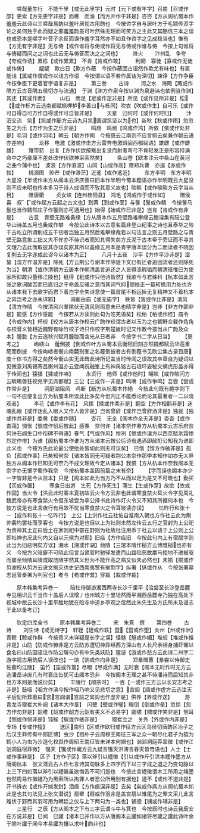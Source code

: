 <!-- { "loadSidebar": true } -->
　　嗟哉董生行　不能千里【或无此里字】元时【元下或有年字】召南【召或作邵】更索【方无更字非是】而樵　而渔【而方并作于非是】咨咨【方从阁杭蜀本作羞羞云此诗以三嗟哉易韵以羞叶居视古用韵也　今按咨字自与居叶方于毛颖传资字论之矣何独于此而疑之邪羞羞韵虽可叶然殊无理而可笑方之主此又其酷信三本之误也或恐本是嗟字叶音子余反而误作羞字耳然亦不如且作咨字之见成稳当也】惟有【方无有字非是】无与俦【或作谁将与俦或作将无与俦或作谁与俦　今按上句谁将与俦疑而问之之词也此云无与俦答而决之之词也】
　　烽火
　　汴州乱　争夸【夸或作诱】累栋【或作累累】　不肯【肯或作敢】
　　利劒　寡徒【寡或作无徒或作俦】
　　龊龊　欺白日【欺方作蔽　今按作蔽固古语然作欺尤有味也】有属　能诘【属或作谓或作以诘方作语　今按谓以语不若作属诘为深切】諌诤【方作争臣今按争臣下更着官字语复非是】
　　第三巻
　　古诗
　　河之水　海陬【陬或作隅方云古音隅五侯切亦与流通】　于渊【渊方作泉今按以渊为泉避讳也依例当作渊】其还【其或作而】
　　山石　雨足【足或作定非是】所见【或作见所非是】松【或作栎方云选南都赋枫柙栌李善曰与栎同】吹衣【吹或作生】自可乐【或作可自得自可方作自得或作可自皆非是】
　　天星　归何时【或作何时归】
　　汴泗交流　筑【筑或作斸方云诗九月筑圃谓筑坚以为也】新秋【秋或作雨】忽忽　生之为乐【方作为生之乐非是】
　　鸣鴈　鸣鴈【鸣或作鸿】所依【依或作处非是】毛羽【或作羽毛】朝云【朝方作朔　今按既云江南则不应言朔云矣兼作朝云语亦差响】
　　龙移　电激【激或作击方云雷奔电激班固西都赋语】雄雌【或作雌雄】
　　雉带箭　出复【方作伏欲按雉出复没而射者弯弓不肯轻发正是形容持满命中之巧豪厘不差处改作伏欲神采索然矣】
　　条山苍【欧本注云中条山在黄河之曲今蒲中也】　波浪【方作浪波】山冈【山或作高】赠郑兵曹　亦遑【亦或作独】
　　桃源图　眇芒【或作渺茫】近逺【或作逺近】
　　东方半明　东方半明大星没【半或作未方从阁本云洪庆善曰旧本作半明今蜀本题语亦作半明既云大星没则不应未明也传本多习于诗人成语而不攷其意义故也】睒睒【或作晱晱方云字当从目】
　　赠唐衢
　　贞女峡【连州桂阳县】　鸿毛【鸿或作于或作如】
　　赠侯喜　叔【或作起方云起之古文也】到黄【到或作至】与鬐【鬐或作鳍　今按鬐马鬛也当作鳍然庄子作鬐则亦可通用也】始得【始或作巳非是】岂肯【肯或作有非是】
　　古意　青壁无路难夤缘【方从唐本作五月壁路难攀缘云鲍溶集有陪公登华山诗盖五月也夤或作攀　今按公此诗本以古意名篇非登山纪事之诗也且泰华之险千古屹立所谓削成五干仞者岂独五月然后难攀缘哉若以句法言之则五月壁路之与青壁无路意象工拙又大不侔亦不待识者而知其得失矣方氏泥于古本牵于旁证而不寻其文理乃去此而取彼其亦误矣原其所以盖缘五月本是青字唐本误分为二而读者不晓因复削去无字遂成此谬今以诸本为正】
　　八月十五夜　沙平【方作平沙非是】湿蛰【湿方作温非是】除死【方云荆公与谢本作除徙下文已有迁者追回流者还则除死为当】朝清【或作清朝方云唐本作朝清盖言追还之人皆得涤瑕垢而朝清班惟巳为使家所抑故只量移江陵也】秖得【秖或作只他诗皆然】我歌今与君殊科【杭本如此言张之歌词酸苦而巳直归之于命盖反骚之意而其词气抑顿挫正一篇转换用力处也方从诸本我下去歌字而君下着岂字全失诗意使一篇首尾不相运掉无复精神又不着杭本之异岂考之亦未详耶】
　　谒衡岳庙【或无庙字】　秩皆【皆或作比非是】清风【清方作晴　今按清风兴羣隂伏无清风则雨意未已也晴字非是】岂非【非方作即非是】能感【方作感能　今按若从方读则此句为吃羌语矣】松柏【柏或作桂】庙令【令或作内】杯珓【珓方从唐本作校云广韵作珓谓古者以玉为之也朝野佥载作角角与校音义皆相近魏野有咏竹校子诗只作校字荆楚嵗时记又作教今按当从广韵及众本】朣胧【方云选秋兴赋月朣胧而含光从日者非　今按字书二字从日当】
　　【更考之】
　　岣嵝山　薤倒披【倒或作叶方从蜀本云衡阳旧刻亦然魏都赋云华莲重葩而倒披　今按岣嵝者衡山南麓别峯之名薤倒披者古有倒薤书见欧公集古录目唐度十体书方得之矣然今衡山实无此碑此诗所记盖当时传闻之误故其卒章自为疑词以见微意刘禹锡寄吕衡州温亦云尝闻祝融峯上有神禹铭古石琅玕姿秘文螭虎形盖亦得于传闻也】猿猱【猱或作啼】
　　永贞行　他师【或作他时】睗睒【或作睒闪方云睒睗兽狂视皃字见呉都赋】三公【三或作一非是】鸣唤【或作争鸣】吾尝【尝或作常非是】
　　洞庭湖阻风　鸡断【断方从杭蜀本作絶　今按此句既有絶字则下一句不应便复出方为杭蜀本所误此比多矣今但刋正不能悉论而论其最著者一二以晓观者】
　　李花【或作李有花】　风揉【揉或作柔非是】翻空【方作相翻非是】迷魂乱眼【或作迷乱入眼入又作人皆非是】岂省曾辞【或作岂曾辞酒非是】独就【独或作共非是】委黄【委或作随】
　　杏花　无全【阁本作全无非是】杳杳【或作杳蔼】惆怅【惆或作怊后放此】感春　奈何许【诸本奈作春方从杭蜀本云古乐府奈何许石阙生口中衔碑不得语】春气【气或作风】惨冽【惨或作澟方以西京赋氷霜惨烈定作惨】为谁【阁杭蜀本作谁为方从诸本云按公后诗有遇酒即酩酊公知我为谁即此义也　今按方氏此论最公使他处皆如此则无可议矣】　巳惰【惰方作破非是】孤负【孤或作辜】巳矣知何奈【诸本皆同无可疑者荆公本奈作那李本知作如亦无大异独方从阁本作巳知无可奈乃不成文理故今定从诸本】我恨【方从杭本作奈我阁本无奈字亦无恨字蜀作我奈　今按杭蜀本盖因前篇之末有奈】
　　【字而误也阁本亦少一字皆非是今从监本】只足【阁本如此为当方乃不从而以足为是又不可晓也】勤买【买或作置】
　　寒食日出游　生死【方作死生】蒲生【生或作芽】故欲【故或作固】当火令【洪云此时春末夏初故云火令方云非也此谓寒食禁火耳火令字见周礼魏武帝亦有寒食禁火令但东坡尝为李公择书此诗作灯火令又不知其所据何本也　今按方说是也此言夜行有月故不忧当寒食禁火之令耳坡读亦误】
　　忆昨行和张十一【或作和张十一忆昨行】　上公【上洪作杜云杜佑自淮南入朝也方作社云此为荆帅裴均罢社而享客也　今按方说是也但以上为社则未然左传云五行之官封为上公祀为贵神其土正曰后土在家则祀中霤在野则为社故杜注用币于社云以请于上公则上公即社神也况此句内又自以元侯为对耶】旧痁【方作痁旧　今按此句内上有宿酲字则此当为旧痁明矣方误】湘水【湘或作湖】频隤【三馆本隤作槌方云博雅槌也亦有义　今按方义暗僻不可晓此但言当谪官时驰驿发遣而山路险恶故羸马拒地不进被驱而屡至倾隤耳隤或取虺隤字然其义但为不能升高之病又似未必然也】未揃【揃或作剪谢校从剪方云说文揃灭也史记西南夷赞有揃剽字】纵署【纵或作从　今按张署墓志邕管奏署为判官也】耇与【耇或作耆】穿栽【栽或作裁】

　　原本韩集考异巻一
　　陪杜侍御游湘西两寺长沙千里平【洽尝至长沙登岳麓寺见相识云千当作十盖后人误增丿也州城方十里坦然而平湘西岳麓寺乃独在高处下视城中故云长沙十里平胜地犹在险寺中道乡亭观之信然此朱先生及方氏所未及谩志于此以备考订】













　　钦定四库全书
　　原本韩集考异巻二
　　宋　朱熹　撰
　　第四巻
　　古诗
　　刘生诗【或无诗字】　轩轾【轾或作轶】暨【暨或作堕】炎州【州或作洲】青鲸【鲸或作鲜　今按青义未详疑是长字之误】怪魅【魅或作媚】堆蛟【堆或作推非是】山防【防或作獠非是方云防苏遭切神异经西方深山有人长尺余袒身捕虾蠏以食名曰山防国语注作防公聨句亦有中矢类妖防】猩游【游或作愁方云此诗二州字二游字视古用韵后人误改也】一饷【饷或作向非是】
　　郑羣赠簟【羣尝以侍御史佐裴均江陵】　笛竹【笛或作簟】尽眼【尽或作满】无时衰【阁本无时作时无方云选潘岳诗庶几有时衰庄缶犹可击阁本恐非　今按阁本无理之甚不待潘诗而后知其非也方本则是而说衍矣】
　　丰陵行【顺宗时】　一百【一或作三方云以长安志考之非是】鼓咽【咽方作沸今按作咽乃响又见悲切之意】宫闾【闾或作虚方云选注天子后妃所葬墓曰宫宫闾谓宫前之寓闾也作虚非是】供养【养或作送】
　　游青龙寺赠崔大补阙【诸本大作羣】　闪壁【壁或作璧】眼倒【倒或作晕】忽惊【忽方作勿非是】韶稚【韶或作龆方云韶有美义不必易字】鼯啸【啸或作笑非是】恻耳【恻或作侧非是】钝騃【騃或作骇非是】
　　赠崔立之　关外【外或作内非是】专场【专或作擅】
　　送区南归【区或作欧归或作征方云区乌侯切唐韵区冶子之后汉王莽传有中郎区博】虫沙【抱朴子云周穆王南征三军之众一朝尽化君子为猿为鹤小人为虫为沙造化权舆作周昭王南征皆未详本何据也】汹汹洞庭莽翠微【或作江汹洞庭宿莽微】　镵天【镵或作巉方云九疑言镵天洪涛言舂天皆竒语也】人士【士或作事非是】　区子【方作子区】落以斧引以纆徽【引以或作斤引洪本纆作墨方从唐阁杭本　张文潜云古人作七言诗其句脉多上四字而下以三字成之退之乃变句脉以上三下四如落以斧引以纆徽虽欲悔舌不可扪是也　今按此言纆徽谓木工所用之绳墨也然周易作徽纆乃为黒索所以拘罪人者恐公所用别有据也】道不【或作不道非是】开书拆衣【或作开缄发封】泪痕【方作痕涙非是】去矣【矣或作呉方从阁杭蜀本如此是也其句法见上张文潜说】扇翚【扇或作羽非是盖宫扇以雉尾为之翚文采儿此言雉伏于野而其羽可用为朝廷之仪与上下两句为一类也】铺德【铺或作辅非是】
　　三星行　之辰【方从阁本之下有三字云谓斗牛与箕也　今按辰时也诗云我辰安在方说非是】巳闻　巳讙【诸本巳并作以方从唐阁本云讙如诸将尽讙之讙此诗叶余于除叶讙于闻今本易讙为攘以求叶韵非也】
